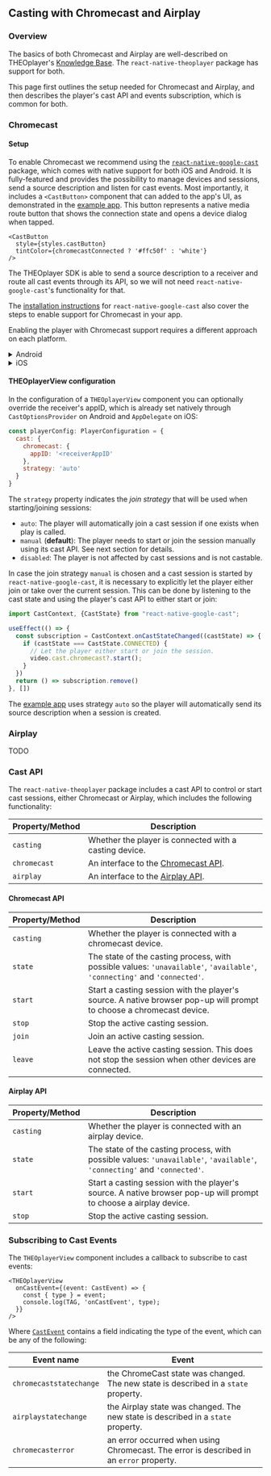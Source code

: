 ## Casting with Chromecast and Airplay

### Overview

The basics of both Chromecast and Airplay are well-described on
THEOplayer's [Knowledge Base](https://docs.theoplayer.com/how-to-guides/03-cast/01-chromecast/00-introduction.md).
The `react-native-theoplayer` package has support for both.

This page first outlines the setup
needed for Chromecast and Airplay, and then describes the player's cast API and events
subscription, which is common for both.

### Chromecast

#### Setup

To enable Chromecast we recommend using the
[`react-native-google-cast`](https://github.com/react-native-google-cast/react-native-google-cast)
package, which comes with native support for both iOS and Android. It is fully-featured and provides the possibility to manage
devices and sessions, send a source description and listen for cast events.
Most importantly, it includes a `<CastButton>` component that can added to the app's UI, as demonstrated in the [example app](example-app.md).
This button represents a native media route button that shows the connection state and opens a
device dialog when tapped.

```tsx
<CastButton
  style={styles.castButton}
  tintColor={chromecastConnected ? '#ffc50f' : 'white'}
/>
```

The THEOplayer SDK is able to send a source description to a receiver and route all cast events through its
API, so we will not need `react-native-google-cast`'s functionality for that.

The [installation instructions](https://react-native-google-cast.github.io/docs/getting-started/installation)
for `react-native-google-cast` also cover the steps to enable support for Chromecast in your app.

Enabling the player with Chromecast support requires a different approach on each platform.

<details>
<summary>Android</summary>

The Android SDK is modular-based, so enabling Chromecast is limited to including
the cast extension in gradle by setting this flag in your `gradle.properties`:

```
# Enable THEOplayer Extensions (default: disabled)
THEOplayer_extensionCast = true
```
</details>

<details>
<summary>iOS</summary>

To enable Chromecast for the iOS platform, a dependency to the THEOplayer SDK
that includes the Google Cast library needs to be added. See [Custom iOS framework](./custom-ios-framework.md) for more details.

</details>

#### THEOplayerView configuration

In the configuration of a `THEOplayerView` component you can optionally override the
receiver's appID, which is already set natively through `CastOptionsProvider` on Android
and `AppDelegate` on iOS:

```javascript
const playerConfig: PlayerConfiguration = {
  cast: {
    chromecast: {
      appID: '<receiverAppID'
    },
    strategy: 'auto'
  }
}
```

The `strategy` property indicates the *join strategy* that will be used when starting/joining sessions:

- `auto`: The player will automatically join a cast session if one exists when play is called.
- `manual` (**default**): The player needs to start or join the session manually using its cast API. See next section for details.
- `disabled`: The player is not affected by cast sessions and is not castable.

In case the join strategy `manual` is chosen and a cast session is started by `react-native-google-cast`, it is necessary
to explicitly let the player either join or take over the current session.
This can be done by listening to the cast state and using the player's cast API to either start or join:

```typescript
import CastContext, {CastState} from "react-native-google-cast";

useEffect(() => {
  const subscription = CastContext.onCastStateChanged((castState) => {
    if (castState === CastState.CONNECTED) {
      // Let the player either start or join the session.
      video.cast.chromecast?.start();
    }
  })
  return () => subscription.remove()
}, [])
```

The [example app](./example-app.md) uses strategy `auto` so the player will automatically
send its source description when a session is created.

### Airplay

TODO

### Cast API

The `react-native-theoplayer` package includes a cast API to control or start cast sessions,
either Chromecast or Airplay, which includes the following functionality:

| Property/Method | Description                                            |
|-----------------|--------------------------------------------------------|
| `casting`       | Whether the player is connected with a casting device. |
| `chromecast`    | An interface to the [Chromecast API](#chromecast-api). |
| `airplay`       | An interface to the [Airplay API](#airplay-api).       |

#### Chromecast API

| Property/Method | Description                                                                                                               |
|-----------------|---------------------------------------------------------------------------------------------------------------------------|
| `casting`       | Whether the player is connected with a chromecast device.                                                                 |
| `state`         | The state of the casting process, with possible values: `'unavailable'`, `'available'`, `'connecting'` and `'connected'`. |
| `start`         | Start a casting session with the player's source. A native browser pop-up will prompt to choose a chromecast device.      |
| `stop`          | Stop the active casting session.                                                                                          |
| `join`          | Join an active casting session.                                                                                           |
| `leave`         | Leave the active casting session. This does not stop the session when other devices are connected.                        |

#### Airplay API

| Property/Method | Description                                                                                                               |
|-----------------|---------------------------------------------------------------------------------------------------------------------------|
| `casting`       | Whether the player is connected with an airplay device.                                                                   |
| `state`         | The state of the casting process, with possible values: `'unavailable'`, `'available'`, `'connecting'` and `'connected'`. |
| `start`         | Start a casting session with the player's source. A native browser pop-up will prompt to choose a airplay device.         |
| `stop`          | Stop the active casting session.                                                                                          |


### Subscribing to Cast Events

The `THEOplayerView` component includes a callback to subscribe to cast events:

```tsx
<THEOplayerView
  onCastEvent={(event: CastEvent) => {
    const { type } = event;
    console.log(TAG, 'onCastEvent', type);
  }}
/>
```

Where [`CastEvent`](../src/api/event/CastEvent.ts)
contains a field indicating the type of the event, which can be any of the following:

| Event name              | Event                                                                                   |
|-------------------------|-----------------------------------------------------------------------------------------|
| `chromecaststatechange` | the ChromeCast state was changed. The new state is described in a `state` property.     |
| `airplaystatechange`    | the Airplay state was changed. The new state is described in a `state` property.        |
| `chromecasterror`       | an error occurred when using Chromecast. The error is described in an `error` property. |
